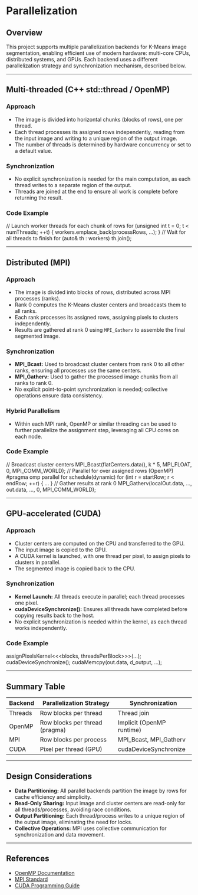 # Parallelization

## Overview

This project supports multiple parallelization backends for K-Means image segmentation, enabling efficient use of modern hardware: multi-core CPUs, distributed systems, and GPUs. Each backend uses a different parallelization strategy and synchronization mechanism, described below.

---

## Multi-threaded (C++ std::thread / OpenMP)

### Approach

- The image is divided into horizontal chunks (blocks of rows), one per thread.
- Each thread processes its assigned rows independently, reading from the input image and writing to a unique region of the output image.
- The number of threads is determined by hardware concurrency or set to a default value.

### Synchronization

- No explicit synchronization is needed for the main computation, as each thread writes to a separate region of the output.
- Threads are joined at the end to ensure all work is complete before returning the result.

### Code Example
// Launch worker threads for each chunk of rows for (unsigned int t = 0; t < numThreads; ++t) { workers.emplace_back(processRows, ...); } // Wait for all threads to finish for (auto& th : workers) th.join();


---

## Distributed (MPI)

### Approach

- The image is divided into blocks of rows, distributed across MPI processes (ranks).
- Rank 0 computes the K-Means cluster centers and broadcasts them to all ranks.
- Each rank processes its assigned rows, assigning pixels to clusters independently.
- Results are gathered at rank 0 using `MPI_Gatherv` to assemble the final segmented image.

### Synchronization

- **MPI_Bcast:** Used to broadcast cluster centers from rank 0 to all other ranks, ensuring all processes use the same centers.
- **MPI_Gatherv:** Used to gather the processed image chunks from all ranks to rank 0.
- No explicit point-to-point synchronization is needed; collective operations ensure data consistency.

### Hybrid Parallelism

- Within each MPI rank, OpenMP or similar threading can be used to further parallelize the assignment step, leveraging all CPU cores on each node.

### Code Example
// Broadcast cluster centers MPI_Bcast(flatCenters.data(), k * 5, MPI_FLOAT, 0, MPI_COMM_WORLD); // Parallel for over assigned rows (OpenMP) #pragma omp parallel for schedule(dynamic) for (int r = startRow; r < endRow; ++r) { ... } // Gather results at rank 0 MPI_Gatherv(localOut.data, ..., out.data, ..., 0, MPI_COMM_WORLD);


---

## GPU-accelerated (CUDA)

### Approach

- Cluster centers are computed on the CPU and transferred to the GPU.
- The input image is copied to the GPU.
- A CUDA kernel is launched, with one thread per pixel, to assign pixels to clusters in parallel.
- The segmented image is copied back to the CPU.

### Synchronization

- **Kernel Launch:** All threads execute in parallel; each thread processes one pixel.
- **cudaDeviceSynchronize():** Ensures all threads have completed before copying results back to the host.
- No explicit synchronization is needed within the kernel, as each thread works independently.

### Code Example
assignPixelsKernel<<<blocks, threadsPerBlock>>>(...); cudaDeviceSynchronize(); cudaMemcpy(out.data, d_output, ...);


---

## Summary Table

| Backend      | Parallelization Strategy         | Synchronization                |
|--------------|----------------------------------|-------------------------------|
| Threads      | Row blocks per thread            | Thread join                   |
| OpenMP       | Row blocks per thread (pragma)   | Implicit (OpenMP runtime)     |
| MPI          | Row blocks per process           | MPI_Bcast, MPI_Gatherv        |
| CUDA         | Pixel per thread (GPU)           | cudaDeviceSynchronize         |

---

## Design Considerations

- **Data Partitioning:** All parallel backends partition the image by rows for cache efficiency and simplicity.
- **Read-Only Sharing:** Input image and cluster centers are read-only for all threads/processes, avoiding race conditions.
- **Output Partitioning:** Each thread/process writes to a unique region of the output image, eliminating the need for locks.
- **Collective Operations:** MPI uses collective communication for synchronization and data movement.

---

## References

- [OpenMP Documentation](https://www.openmp.org/)
- [MPI Standard](https://www.mpi-forum.org/)
- [CUDA Programming Guide](https://docs.nvidia.com/cuda/cuda-c-programming-guide/index.html)

